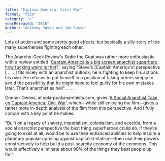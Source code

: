```yaml
---
title: "Captain America: Civil War"
format: "film"
category: "c"
yearReleased: "2016"
author: "Anthony Russo and Joe Russo"
---
```

Lots of action and some pretty good effects, but basically  a silly story of too many superheroes fighting each other.

The Anarcho-Geek Review's Sadie the Goat was rather more  enthusiastic with a review entitled '<a href="http://www.anarchogeekreview.com/movies/captain-america-is-a-big-screen-anarchist-superhero-how-fucking-weird-is-that">Captain  America is a big screen anarchist superhero, how fucking weird is that</a>?',  saying "Steve's [Captain America's] perspective [ . . . ] fits nicely with an  anarchist outlook; he is fighting to keep his actions his own. He refuses to put  himself in a position of taking orders simply to avoid the possibility that he  might have to feel guilty for his own mistakes later. That’s anarchist as hell"  . . . .

Connor Owens, at solarpunkanarchists.com, gives '<a href="https://solarpunkanarchists.com/2016/04/29/a-social-anarchist-take-on-captain-america-civil-war/">A  Social Anarchist Take on Captain America: Civil War</a>', which—while still  enjoying the film—gives a rather more in-depth analysis of the film from this  perspective. And I fully concur with a key point he makes:

"Built on a legacy of slavery, imperialism, colonialism,  and ecocide, from a social anarchist perspective the best thing superheroes  could do, if they’re going to exist at all, would be to use their enhanced  abilities to help inspire a planetary popular uprising against  capitalist-statism—then use their powers constructively to help build a  post-scarcity economy of the commons. This would effectively eliminate about 90%  of the things they beat people up for."
